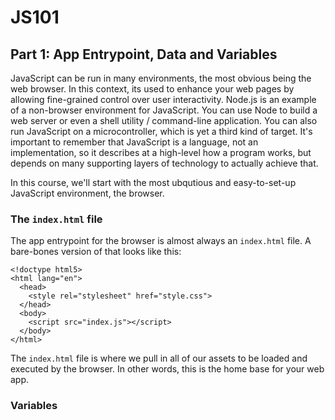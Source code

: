 # JS101

## Part 1: App Entrypoint, Data and Variables 

JavaScript can be run in many environments, the most obvious being the web browser. In this context, its used to enhance your web pages by allowing fine-grained control over user interactivity. Node.js is an example of a non-browser environment for JavaScript. You can use Node to build a web server or even a shell utility / command-line application.  You can also run JavaScript on a microcontroller, which is yet a third kind of target.  It's important to remember that JavaScript is a language, not an implementation, so it describes at a high-level how a program works, but depends on many supporting layers of technology to actually achieve that.

In this course, we'll start with the most ubqutious and easy-to-set-up JavaScript environment, the browser.

### The `index.html` file

The app entrypoint for the browser is almost always an `index.html` file.  A bare-bones version of that looks like this:
```
<!doctype html5>
<html lang="en">
  <head>
    <style rel="stylesheet" href="style.css">
  </head>
  <body>
    <script src="index.js"></script>
  </body>
</html>

```

The `index.html` file is where we pull in all of our assets to be loaded and executed by the browser.  In other words, this is the home base for your web app.


### Variables



